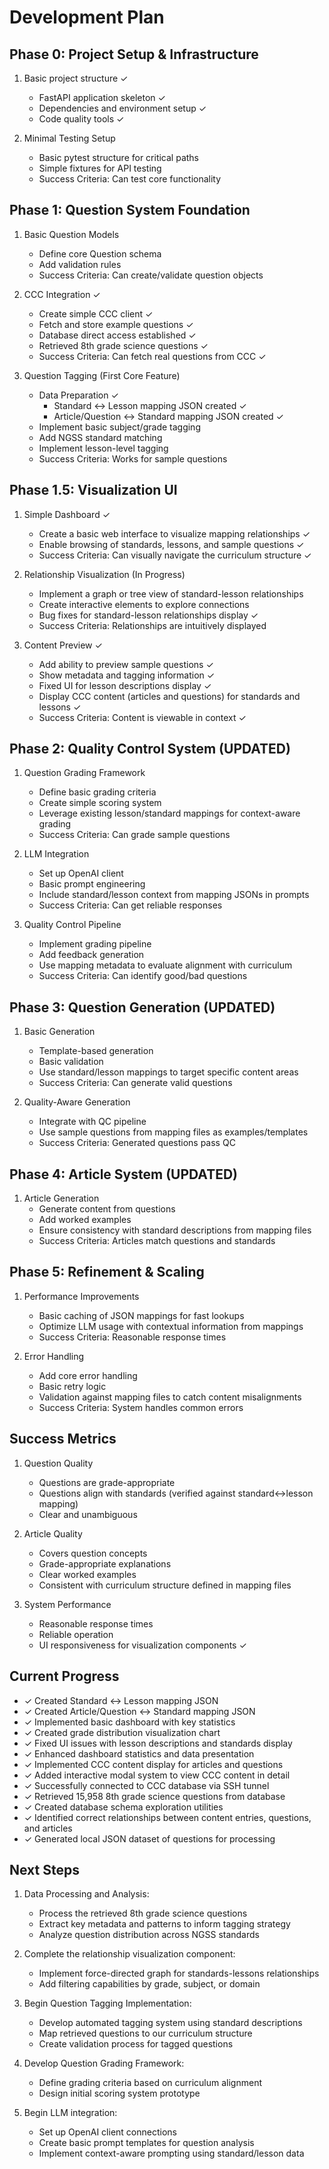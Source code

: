 # Development Plan

## Phase 0: Project Setup & Infrastructure
1. Basic project structure ✓
   - FastAPI application skeleton ✓
   - Dependencies and environment setup ✓
   - Code quality tools ✓

2. Minimal Testing Setup
   - Basic pytest structure for critical paths
   - Simple fixtures for API testing
   - Success Criteria: Can test core functionality

## Phase 1: Question System Foundation
1. Basic Question Models
   - Define core Question schema
   - Add validation rules
   - Success Criteria: Can create/validate question objects

2. CCC Integration ✓
   - Create simple CCC client ✓
   - Fetch and store example questions ✓
   - Database direct access established ✓
   - Retrieved 8th grade science questions ✓
   - Success Criteria: Can fetch real questions from CCC ✓

3. Question Tagging (First Core Feature)
   - Data Preparation ✓
     - Standard <-> Lesson mapping JSON created ✓
     - Article/Question <-> Standard mapping JSON created ✓
   - Implement basic subject/grade tagging
   - Add NGSS standard matching
   - Implement lesson-level tagging
   - Success Criteria: Works for sample questions

## Phase 1.5: Visualization UI
1. Simple Dashboard ✓
   - Create a basic web interface to visualize mapping relationships ✓
   - Enable browsing of standards, lessons, and sample questions ✓
   - Success Criteria: Can visually navigate the curriculum structure ✓

2. Relationship Visualization (In Progress)
   - Implement a graph or tree view of standard-lesson relationships
   - Create interactive elements to explore connections
   - Bug fixes for standard-lesson relationships display ✓
   - Success Criteria: Relationships are intuitively displayed

3. Content Preview ✓
   - Add ability to preview sample questions ✓ 
   - Show metadata and tagging information ✓
   - Fixed UI for lesson descriptions display ✓
   - Display CCC content (articles and questions) for standards and lessons ✓
   - Success Criteria: Content is viewable in context ✓

## Phase 2: Quality Control System (UPDATED)
1. Question Grading Framework
   - Define basic grading criteria
   - Create simple scoring system
   - Leverage existing lesson/standard mappings for context-aware grading
   - Success Criteria: Can grade sample questions

2. LLM Integration
   - Set up OpenAI client
   - Basic prompt engineering
   - Include standard/lesson context from mapping JSONs in prompts
   - Success Criteria: Can get reliable responses

3. Quality Control Pipeline
   - Implement grading pipeline
   - Add feedback generation
   - Use mapping metadata to evaluate alignment with curriculum
   - Success Criteria: Can identify good/bad questions

## Phase 3: Question Generation (UPDATED)
1. Basic Generation
   - Template-based generation
   - Basic validation
   - Use standard/lesson mappings to target specific content areas
   - Success Criteria: Can generate valid questions

2. Quality-Aware Generation
   - Integrate with QC pipeline
   - Use sample questions from mapping files as examples/templates
   - Success Criteria: Generated questions pass QC

## Phase 4: Article System (UPDATED)
1. Article Generation
   - Generate content from questions
   - Add worked examples
   - Ensure consistency with standard descriptions from mapping files
   - Success Criteria: Articles match questions and standards

## Phase 5: Refinement & Scaling
1. Performance Improvements
   - Basic caching of JSON mappings for fast lookups
   - Optimize LLM usage with contextual information from mappings
   - Success Criteria: Reasonable response times

2. Error Handling
   - Add core error handling
   - Basic retry logic
   - Validation against mapping files to catch content misalignments
   - Success Criteria: System handles common errors

## Success Metrics
1. Question Quality
   - Questions are grade-appropriate
   - Questions align with standards (verified against standard<->lesson mapping)
   - Clear and unambiguous

2. Article Quality
   - Covers question concepts
   - Grade-appropriate explanations
   - Clear worked examples
   - Consistent with curriculum structure defined in mapping files

3. System Performance
   - Reasonable response times
   - Reliable operation
   - UI responsiveness for visualization components ✓

## Current Progress
- ✓ Created Standard <-> Lesson mapping JSON
- ✓ Created Article/Question <-> Standard mapping JSON
- ✓ Implemented basic dashboard with key statistics
- ✓ Created grade distribution visualization chart
- ✓ Fixed UI issues with lesson descriptions and standards display
- ✓ Enhanced dashboard statistics and data presentation
- ✓ Implemented CCC content display for articles and questions
- ✓ Added interactive modal system to view CCC content in detail
- ✓ Successfully connected to CCC database via SSH tunnel
- ✓ Retrieved 15,958 8th grade science questions from database
- ✓ Created database schema exploration utilities
- ✓ Identified correct relationships between content entries, questions, and articles
- ✓ Generated local JSON dataset of questions for processing

## Next Steps
1. Data Processing and Analysis:
   - Process the retrieved 8th grade science questions
   - Extract key metadata and patterns to inform tagging strategy
   - Analyze question distribution across NGSS standards

2. Complete the relationship visualization component:
   - Implement force-directed graph for standards-lessons relationships
   - Add filtering capabilities by grade, subject, or domain
   
3. Begin Question Tagging Implementation:
   - Develop automated tagging system using standard descriptions
   - Map retrieved questions to our curriculum structure
   - Create validation process for tagged questions

4. Develop Question Grading Framework:
   - Define grading criteria based on curriculum alignment
   - Design initial scoring system prototype
   
5. Begin LLM integration:
   - Set up OpenAI client connections
   - Create basic prompt templates for question analysis
   - Implement context-aware prompting using standard/lesson data 